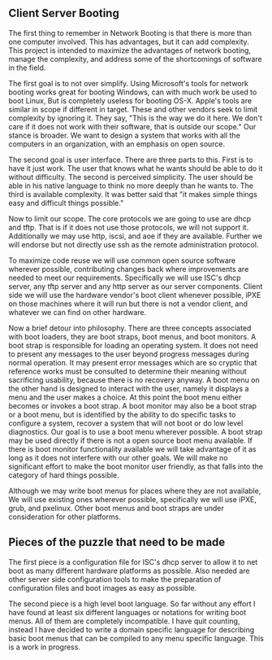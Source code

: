 Client Server Booting
----

The first thing to remember in Network Booting is that there is more than one
computer involved. This has advantages, but it can add complexity. This project
is intended to maximize the advantages of network booting, manage the
complexity, and address some of the shortcomings of software in the field.

The first goal is to not over simplify. Using Microsoft's tools for network
booting works great for booting Windows, can with much work be used to boot
Linux, But is completely useless for booting OS-X. Apple's tools are similar in
scope if different in target. These and other vendors seek to limit complexity
by ignoring it. They say, "This is the way we do it here. We don't care if it
does not work with their software, that is outside our scope." Our stance is
broader. We want to design a system that works with all the computers in an
organization, with an emphasis on open source.

The second goal is user interface. There are three parts to this. First is to
have it just work. The user that knows what he wants should be able to do it
without difficulty. The second is perceived simplicity. The user should be able
in his native language to think no more deeply than he wants to. The third is
available complexity. It was better said that "it makes simple things easy and
difficult things possible."

Now to limit our scope. The core protocols we are going to use are dhcp and
tftp. That is if it does not use those protocols, we will not support it.
Additionally we may use http, iscsi, and aoe if they are available. Further we
will endorse but not directly use ssh as the remote administration protocol.

To maximize code reuse we will use common open source software wherever
possible, contributing changes back where improvements are needed to meet our
requirements. Specifically we will use ISC's dhcp server, any tftp server and
any http server as our server components. Client side we will use the hardware
vendor's boot client whenever possible, iPXE on those machines where it will run
but there is not a vendor client, and whatever we can find on other hardware.

Now a brief detour into philosophy. There are three concepts associated with
boot loaders, they are boot straps, boot menus, and boot monitors. A boot strap
is responsible for loading an operating system. It does not need to present any
messages to the user beyond progress messages during normal operation. It may
present error messages which are so cryptic that reference works must be
consulted to determine their meaning without sacrificing usability, because
there is no recovery anyway. A boot menu on the other hand is designed to
interact with the user, namely it displays a menu and the user makes a choice.
At this point the boot menu either becomes or invokes a boot strap. A boot
monitor may also be a boot strap or a boot menu, but is identified by the
ability to do specific tasks to configure a system, recover a system that will
not boot or do low level diagnostics. Our goal is to use a boot menu wherever
possible. A boot strap may be used directly if there is not a open source boot
menu available. If there is boot monitor functionality available we will take
advantage of it as long as it does not interfere with our other goals. We will
make no significant effort to make the boot monitor user friendly, as that falls
into the category of hard things possible.

Although we may write boot menus for places where they are not available, We
will use existing ones wherever possible, specifically we will use iPXE, grub,
and pxelinux. Other boot menus and boot straps are under consideration for other
platforms.

Pieces of the puzzle that need to be made
---

The first piece is a configuration file for ISC's dhcp server to allow it to net
boot as many different hardware platforms as possible. Also needed are other
server side configuration tools to make the preparation of configuration files
and boot images as easy as possible.

The second piece is a high level boot language. So far without any effort I have
found at least six different languages or notations for writing boot menus. All
of them are completely incompatible. I have quit counting, instead I have
decided to write a domain specific language for describing basic boot menus that
can be compiled to any menu specific language. This is a work in progress.


